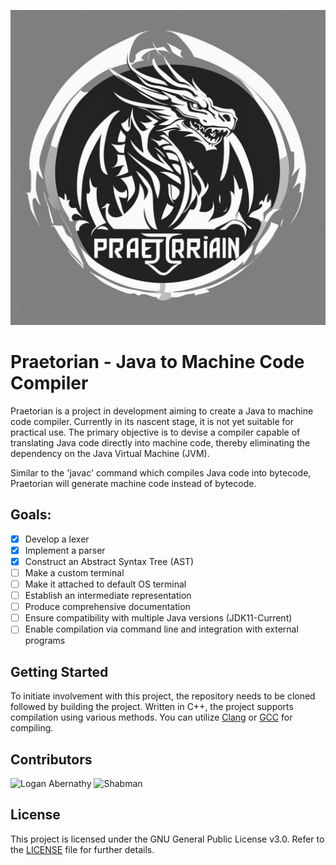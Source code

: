 ![Praetorian Logo](pictures/logo.jpg)

# Praetorian - Java to Machine Code Compiler

Praetorian is a project in development aiming to create a Java to machine code compiler. Currently in its nascent stage, it is not yet suitable for practical use. The primary objective is to devise a compiler capable of translating Java code directly into machine code, thereby eliminating the dependency on the Java Virtual Machine (JVM).

Similar to the 'javac' command which compiles Java code into bytecode, Praetorian will generate machine code instead of bytecode.

## Goals:
- [X] Develop a lexer
- [X] Implement a parser
- [X] Construct an Abstract Syntax Tree (AST)
- [ ] Make a custom terminal
- [ ] Make it attached to default OS terminal
- [ ] Establish an intermediate representation
- [ ] Produce comprehensive documentation
- [ ] Ensure compatibility with multiple Java versions (JDK11-Current)
- [ ] Enable compilation via command line and integration with external programs

## Getting Started
To initiate involvement with this project, the repository needs to be cloned followed by building the project. Written in C++, the project supports compilation using various methods. You can utilize [Clang](https://clang.llvm.org) or [GCC](https://gcc.gnu.org/) for compiling.

## Contributors
<img src="https://github.com/m4ximumpizza.png" alt="Logan Abernathy" height="100" style="height: 100px;" /> <img src="https://github.com/shabman.png" alt="Shabman" height="100" style="height: 100px;" />

## License
This project is licensed under the GNU General Public License v3.0. Refer to the [LICENSE](LICENSE.txt) file for further details.
